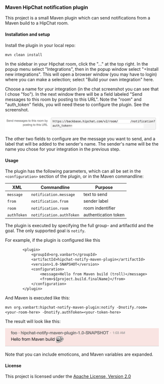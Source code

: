 ### Maven HipChat notification plugin

This project is a small Maven plugin which can send notifications from a Maven build
to a HipChat room.

#### Installation and setup

Install the plugin in your local repo:

    mvn clean install
    
In the sidebar in your Hipchat room, click the "..." at the top right.
In the popup menu select "Integrations", then in the popup window select "+Install new integrations".
This will open a browser window (you may have to login) where you can make a selection;
select "Build your own integration" here.
<p>
Choose a name for your integration (in the chat screenshot you can see that I chose "foo").
In the next window there will be a field labeled "Send messages to this room by posting to this URL".
Note the "room" and "auth_token" fields, you will need these to configure the plugin.
See the screenshot.

![config screen](documentation/config.png)

The other two fields to configure are the message you want to send, and a label 
that will be added to the sender's name. The sender's name will be the name you chose
for your integration in the previous step.

#### Usage

The plugin has the following parameters, which can all be set in the `<configuration>` section
of the plugin, or in the Maven commandline:

| XML | Commandline | Purpose
|-----|-------------|----------
`message` | `notification.message` | text to send
`from` | `notification.from` | sender label
`room` | `notification.room` | room indentifier
`authToken` | `notification.authToken` | authentication token

The plugin is executed by specifying the full group- and artifactId and the goal.
The only supported goal is `notify`.

For example, if the plugin is configured like this

            <plugin>
                <groupId>org.vanbart</groupId>
                <artifactId>hipchat-notify-maven-plugin</artifactId>
                <version>1.0-SNAPSHOT</version>
                <configuration>
                    <message>Hello from Maven build (troll)</message>
                    <from>${project.build.finalName}</from>
                </configuration>
            </plugin>

And Maven is executed like this:

    mvn org.vanbart:hipchat-notify-maven-plugin:notify -Dnotify.room=<your-room-here> -Dnotify.authToken=<your-token-here>
    
The result will look like this:

![hipchat result](documentation/screenshot.png)

Note that you can include emoticons, and Maven variables are expanded.

#### License

This project is licensed under the [Apache License, Version 2.0](http://www.apache.org/licenses/LICENSE-2.0.html)